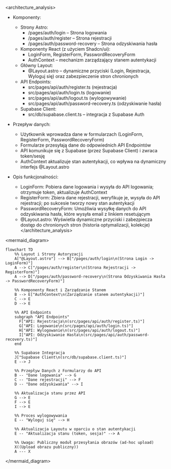 <architecture_analysis>

- Komponenty:

  - Strony Astro:
    - /pages/auth/login – Strona logowania
    - /pages/auth/register – Strona rejestracji
    - /pages/auth/password-recovery – Strona odzyskiwania hasła
  - Komponenty React (z użyciem Shadcn/ui):
    - LoginForm, RegisterForm, PasswordRecoveryForm
    - AuthContext – mechanizm zarządzający stanem autentykacji
  - Główny Layout:
    - @Layout.astro – dynamiczne przyciski (Login, Rejestracja, Wyloguj się) oraz zabezpieczenie stron chronionych
  - API Endpoints:
    - src/pages/api/auth/register.ts (rejestracja)
    - src/pages/api/auth/login.ts (logowanie)
    - src/pages/api/auth/logout.ts (wylogowywanie)
    - src/pages/api/auth/password-recovery.ts (odzyskiwanie hasła)
  - Supabase Client:
    - src/db/supabase.client.ts – integracja z Supabase Auth

- Przepływ danych:

  - Użytkownik wprowadza dane w formularzach (LoginForm, RegisterForm, PasswordRecoveryForm)
  - Formularze przesyłają dane do odpowiednich API Endpointów
  - API komunikuje się z Supabase (przez Supabase Client) i zwraca token/sesję
  - AuthContext aktualizuje stan autentykacji, co wpływa na dynamiczny interfejs @Layout.astro

- Opis funkcjonalności:
  - LoginForm: Pobiera dane logowania i wysyła do API logowania; otrzymuje token, aktualizuje AuthContext
  - RegisterForm: Zbiera dane rejestracji, weryfikuje je, wysyła do API rejestracji; po sukcesie tworzy nowy stan autentykacji
  - PasswordRecoveryForm: Umożliwia wysyłkę danych do API odzyskiwania hasła, które wysyła email z linkiem resetującym
  - @Layout.astro: Wyświetla dynamiczne przyciski i zabezpiecza dostęp do chronionych stron (historia optymalizacji, kolekcje)
    </architecture_analysis>

<mermaid_diagram>

```mermaid
flowchart TD
    %% Layout i Strony Autoryzacji
    A["@Layout.astro"] --> B["/pages/auth/login\n(Strona Login -> LoginForm)"]
    A --> C["/pages/auth/register\n(Strona Rejestracji -> RegisterForm)"]
    A --> D["/pages/auth/password-recovery\n(Strona Odzyskiwania Hasła -> PasswordRecoveryForm)"]

    %% Komponenty React i Zarządzanie Stanem
    B --> E["AuthContext\n(Zarządzanie stanem autentykacji)"]
    C --> E
    D --> E

    %% API Endpoints
    subgraph "API Endpoints"
      F["API: Rejestracja\n(src/pages/api/auth/register.ts)"]
      G["API: Logowanie\n(src/pages/api/auth/login.ts)"]
      H["API: Wylogowanie\n(src/pages/api/auth/logout.ts)"]
      I["API: Odzyskiwanie Hasła\n(src/pages/api/auth/password-recovery.ts)"]
    end

    %% Supabase Integracja
    J["Supabase Client\n(src/db/supabase.client.ts)"]
    E --> J

    %% Przepływ Danych z Formularzy do API
    B -- "Dane logowania" --> G
    C -- "Dane rejestracji" --> F
    D -- "Dane odzyskiwania" --> I

    %% Aktualizacja stanu przez API
    G --> E
    F --> E
    I --> E

    %% Proces wylogowywania
    E -- "Wyloguj się" --> H

    %% Aktualizacja Layoutu w oparciu o stan autentykacji
    E -- "Aktualizacja stanu (token, sesja)" --> A

    %% Uwaga: Publiczny moduł przesyłania obrazów (ad-hoc upload)
    X((Upload obrazu publiczny))
    A --- X
```

</mermaid_diagram>
